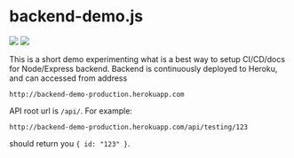 # backend-demo.js

[![][travis-img]][travis-url]
[![][coveralls-img]][coveralls-url]

This is a short demo experimenting what is a best way to setup CI/CD/docs for
Node/Express backend. Backend is continuously deployed to Heroku, and can
accessed from address

    http://backend-demo-production.herokuapp.com

API root url is `/api/`. For example:

    http://backend-demo-production.herokuapp.com/api/testing/123

should return you `{ id: "123" }`.

[travis-img]: https://travis-ci.org/ahojukka5/backend-demo.svg?branch=master
[travis-url]: https://travis-ci.org/ahojukka5/backend-demo
[coveralls-img]: https://coveralls.io/repos/github/ahojukka5/backend-demo/badge.svg?branch=master
[coveralls-url]: https://coveralls.io/github/ahojukka5/backend-demo?branch=master
